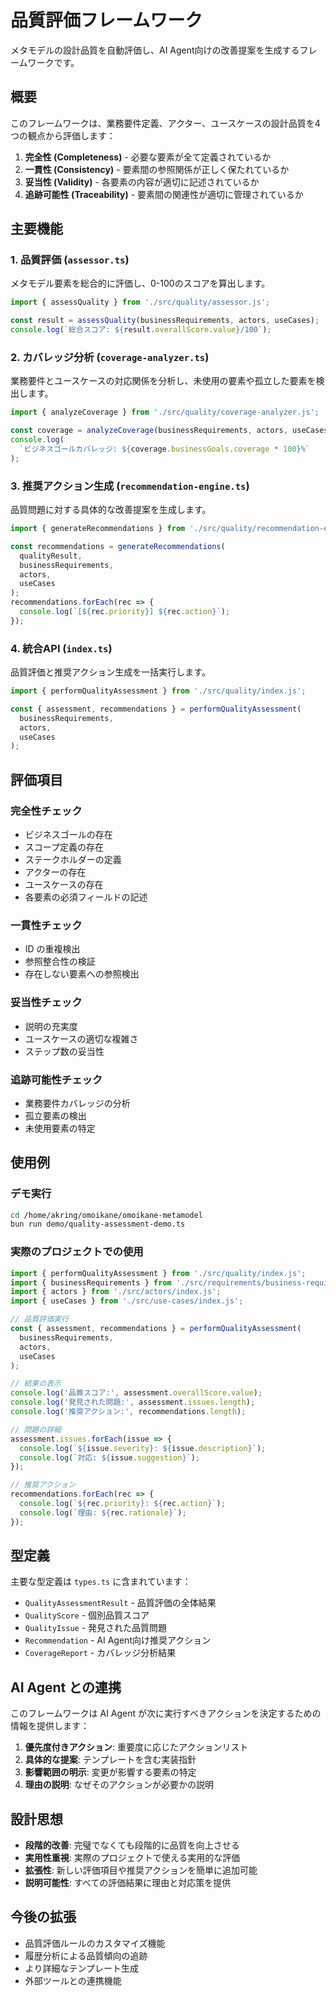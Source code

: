 # 品質評価フレームワーク

メタモデルの設計品質を自動評価し、AI
Agent向けの改善提案を生成するフレームワークです。

## 概要

このフレームワークは、業務要件定義、アクター、ユースケースの設計品質を4つの観点から評価します：

1. **完全性 (Completeness)** - 必要な要素が全て定義されているか
2. **一貫性 (Consistency)** - 要素間の参照関係が正しく保たれているか
3. **妥当性 (Validity)** - 各要素の内容が適切に記述されているか
4. **追跡可能性 (Traceability)** - 要素間の関連性が適切に管理されているか

## 主要機能

### 1. 品質評価 (`assessor.ts`)

メタモデル要素を総合的に評価し、0-100のスコアを算出します。

```typescript
import { assessQuality } from './src/quality/assessor.js';

const result = assessQuality(businessRequirements, actors, useCases);
console.log(`総合スコア: ${result.overallScore.value}/100`);
```

### 2. カバレッジ分析 (`coverage-analyzer.ts`)

業務要件とユースケースの対応関係を分析し、未使用の要素や孤立した要素を検出します。

```typescript
import { analyzeCoverage } from './src/quality/coverage-analyzer.js';

const coverage = analyzeCoverage(businessRequirements, actors, useCases);
console.log(
  `ビジネスゴールカバレッジ: ${coverage.businessGoals.coverage * 100}%`
);
```

### 3. 推奨アクション生成 (`recommendation-engine.ts`)

品質問題に対する具体的な改善提案を生成します。

```typescript
import { generateRecommendations } from './src/quality/recommendation-engine.js';

const recommendations = generateRecommendations(
  qualityResult,
  businessRequirements,
  actors,
  useCases
);
recommendations.forEach(rec => {
  console.log(`[${rec.priority}] ${rec.action}`);
});
```

### 4. 統合API (`index.ts`)

品質評価と推奨アクション生成を一括実行します。

```typescript
import { performQualityAssessment } from './src/quality/index.js';

const { assessment, recommendations } = performQualityAssessment(
  businessRequirements,
  actors,
  useCases
);
```

## 評価項目

### 完全性チェック

- ビジネスゴールの存在
- スコープ定義の存在
- ステークホルダーの定義
- アクターの存在
- ユースケースの存在
- 各要素の必須フィールドの記述

### 一貫性チェック

- ID の重複検出
- 参照整合性の検証
- 存在しない要素への参照検出

### 妥当性チェック

- 説明の充実度
- ユースケースの適切な複雑さ
- ステップ数の妥当性

### 追跡可能性チェック

- 業務要件カバレッジの分析
- 孤立要素の検出
- 未使用要素の特定

## 使用例

### デモ実行

```bash
cd /home/akring/omoikane/omoikane-metamodel
bun run demo/quality-assessment-demo.ts
```

### 実際のプロジェクトでの使用

```typescript
import { performQualityAssessment } from './src/quality/index.js';
import { businessRequirements } from './src/requirements/business-requirements.js';
import { actors } from './src/actors/index.js';
import { useCases } from './src/use-cases/index.js';

// 品質評価実行
const { assessment, recommendations } = performQualityAssessment(
  businessRequirements,
  actors,
  useCases
);

// 結果の表示
console.log('品質スコア:', assessment.overallScore.value);
console.log('発見された問題:', assessment.issues.length);
console.log('推奨アクション:', recommendations.length);

// 問題の詳細
assessment.issues.forEach(issue => {
  console.log(`${issue.severity}: ${issue.description}`);
  console.log(`対応: ${issue.suggestion}`);
});

// 推奨アクション
recommendations.forEach(rec => {
  console.log(`${rec.priority}: ${rec.action}`);
  console.log(`理由: ${rec.rationale}`);
});
```

## 型定義

主要な型定義は `types.ts` に含まれています：

- `QualityAssessmentResult` - 品質評価の全体結果
- `QualityScore` - 個別品質スコア
- `QualityIssue` - 発見された品質問題
- `Recommendation` - AI Agent向け推奨アクション
- `CoverageReport` - カバレッジ分析結果

## AI Agent との連携

このフレームワークは AI
Agent が次に実行すべきアクションを決定するための情報を提供します：

1. **優先度付きアクション**: 重要度に応じたアクションリスト
2. **具体的な提案**: テンプレートを含む実装指針
3. **影響範囲の明示**: 変更が影響する要素の特定
4. **理由の説明**: なぜそのアクションが必要かの説明

## 設計思想

- **段階的改善**: 完璧でなくても段階的に品質を向上させる
- **実用性重視**: 実際のプロジェクトで使える実用的な評価
- **拡張性**: 新しい評価項目や推奨アクションを簡単に追加可能
- **説明可能性**: すべての評価結果に理由と対応策を提供

## 今後の拡張

- 品質評価ルールのカスタマイズ機能
- 履歴分析による品質傾向の追跡
- より詳細なテンプレート生成
- 外部ツールとの連携機能
